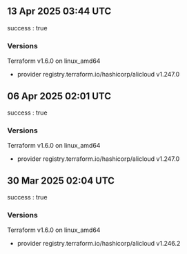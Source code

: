 ## 13 Apr 2025 03:44 UTC

success : true

### Versions

Terraform v1.6.0
on linux_amd64
+ provider registry.terraform.io/hashicorp/alicloud v1.247.0

## 06 Apr 2025 02:01 UTC

success : true

### Versions

Terraform v1.6.0
on linux_amd64
+ provider registry.terraform.io/hashicorp/alicloud v1.247.0

## 30 Mar 2025 02:04 UTC

success : true

### Versions

Terraform v1.6.0
on linux_amd64
+ provider registry.terraform.io/hashicorp/alicloud v1.246.2

